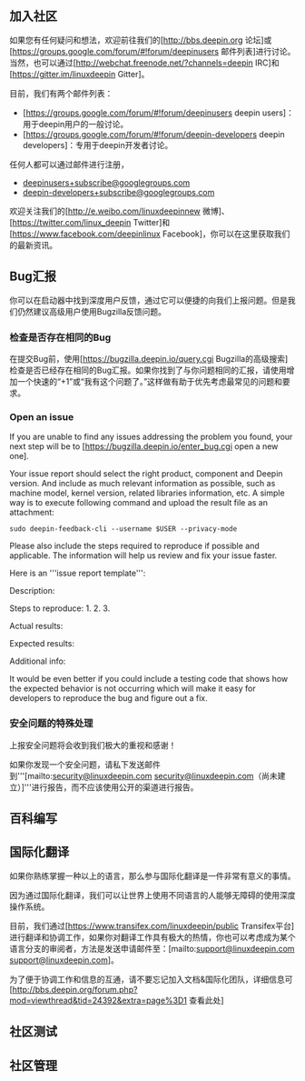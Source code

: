 ## 加入社区

如果您有任何疑问和想法，欢迎前往我们的[http://bbs.deepin.org 论坛]或[https://groups.google.com/forum/#!forum/deepinusers 邮件列表]进行讨论。 当然，也可以通过[http://webchat.freenode.net/?channels=deepin IRC]和[https://gitter.im/linuxdeepin Gitter]。

目前，我们有两个邮件列表：

* [https://groups.google.com/forum/#!forum/deepinusers deepin users]：用于deepin用户的一般讨论。
* [https://groups.google.com/forum/#!forum/deepin-developers deepin developers]：专用于deepin开发者讨论。

任何人都可以通过邮件进行注册，

* deepinusers+subscribe@googlegroups.com
* deepin-developers+subscribe@googlegroups.com

欢迎关注我们的[http://e.weibo.com/linuxdeepinnew 微博]、[https://twitter.com/linux_deepin Twitter]和[https://www.facebook.com/deepinlinux Facebook]，你可以在这里获取我们的最新资讯。

## Bug汇报

你可以在启动器中找到深度用户反馈，通过它可以便捷的向我们上报问题。但是我们仍然建议高级用户使用Bugzilla反馈问题。

### 检查是否存在相同的Bug

在提交Bug前，使用[https://bugzilla.deepin.io/query.cgi Bugzilla的高级搜索]检查是否已经存在相同的Bug汇报。如果你找到了与你问题相同的汇报，请使用增加一个快速的“+1”或“我有这个问题了。”这样做有助于优先考虑最常见的问题和要求。


### Open an issue

If you are unable to find any issues addressing the problem you found, your next step will be to [https://bugzilla.deepin.io/enter_bug.cgi open a new one].

Your issue report should select the right product, component and Deepin version. And include as much relevant information as possible, such as machine model, kernel version, related libraries information, etc. A simple way is to execute following command and upload the result file as an attachment:

    sudo deepin-feedback-cli --username $USER --privacy-mode

Please also include the steps required to reproduce if possible and applicable. The information will help us review and fix your issue faster.

Here is an '''issue report template''':

 Description:
 
 Steps to reproduce:
 1.
 2.
 3.
 
 Actual results:
 
 Expected results:
 
 Additional info:

It would be even better if you could include a testing code that shows how the expected behavior is not occurring which will make it easy for developers to reproduce the bug and figure out a fix.

### 安全问题的特殊处理

上报安全问题将会收到我们极大的重视和感谢！

如果你发现一个安全问题，请私下发送邮件到'''[mailto:security@linuxdeepin.com security@linuxdeepin.com（尚未建立）]'''进行报告，而不应该使用公开的渠道进行报告。

## 百科编写

## 国际化翻译

如果你熟练掌握一种以上的语言，那么参与国际化翻译是一件非常有意义的事情。

因为通过国际化翻译，我们可以让世界上使用不同语言的人能够无障碍的使用深度操作系统。

目前，我们通过[https://www.transifex.com/linuxdeepin/public Transifex平台]进行翻译和协调工作，如果你对翻译工作具有极大的热情，你也可以考虑成为某个语言分支的审阅者，方法是发送申请邮件至：[mailto:support@linuxdeepin.com support@linuxdeepin.com]。

为了便于协调工作和信息的互通，请不要忘记加入文档&国际化团队，详细信息可[http://bbs.deepin.org/forum.php?mod=viewthread&tid=24392&extra=page%3D1 查看此处]

## 社区测试

## 社区管理